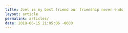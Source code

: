 ```yaml
---
title: Joel is my best friend our frienship never ends
layout: article
permalink: articles/
date: 2018-06-15 21:05:06 -0600
---
```

